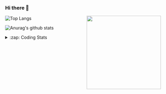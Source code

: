 ### Hi there 👋

<!--
**tao8687/tao8687** is a ✨ _special_ ✨ repository because its `README.md` (this file) appears on your GitHub profile.

Here are some ideas to get you started:

- 🔭 I’m currently working on ...
- 🌱 I’m currently learning ...
- 👯 I’m looking to collaborate on ...
- 🤔 I’m looking for help with ...
- 💬 Ask me about ...
- 📫 How to reach me: ...
- 😄 Pronouns: ...
- ⚡ Fun fact: ...
-->

<img align='right' src="https://media.giphy.com/media/M9gbBd9nbDrOTu1Mqx/giphy.gif" width="240">

  
![Top Langs](https://github-readme-stats.vercel.app/api/top-langs/?username=tao8687&layout=compact&title_color=23238E&text_color=A67D3D)

![Anurag's github stats](https://github-readme-stats.vercel.app/api?username=tao8687&show_icons=true&&text_color=A67D3D&title_color=23238E&show_icons=false&count_private=true&hide=stars)

<details>
  <summary>:zap: Coding Stats</summary>
  <br>
    
<!--START_SECTION:waka-->

```txt
From: 19 March 2025 - To: 26 March 2025

YAML               4 hrs 17 mins   ████████░░░░░░░░░░░░░░░░░   31.77 %
Markdown           2 hrs 46 mins   █████░░░░░░░░░░░░░░░░░░░░   20.52 %
C++                2 hrs 22 mins   ████▒░░░░░░░░░░░░░░░░░░░░   17.58 %
Other              1 hr 21 mins    ██▓░░░░░░░░░░░░░░░░░░░░░░   10.03 %
reStructuredText   58 mins         █▓░░░░░░░░░░░░░░░░░░░░░░░   07.26 %
```

<!--END_SECTION:waka-->
</details>
